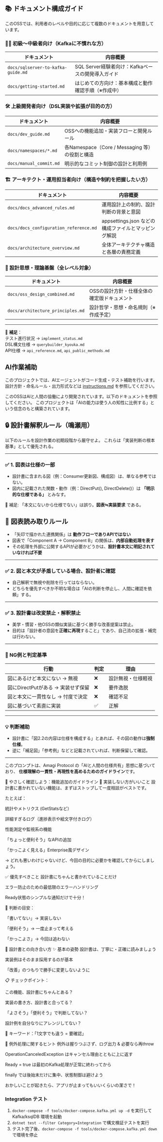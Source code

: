 ## 📚 ドキュメント構成ガイド

このOSSでは、利用者のレベルや目的に応じて複数のドキュメントを用意しています。

### 🧑‍🏫 初級〜中級者向け（Kafkaに不慣れな方）
| ドキュメント | 内容概要 |
|--|--|
| `docs/sqlserver-to-kafka-guide.md` | SQL Server経験者向け：Kafkaベースの開発導入ガイド |
| `docs/getting-started.md` | はじめての方向け：基本構成と動作確認手順（※作成中） |

### 🛠️ 上級開発者向け（DSL実装や拡張が目的の方）
| ドキュメント | 内容概要 |
|--|--|
| `docs/dev_guide.md` | OSSへの機能追加・実装フローと開発ルール |
| `docs/namespaces/*.md` | 各Namespace（Core / Messaging 等）の役割と構造 |
| `docs/manual_commit.md` | 明示的なコミット制御の設計と利用例 |

### 🏗️ アーキテクト・運用担当者向け（構造や制約を把握したい方）
| ドキュメント | 内容概要 |
|--|--|
| `docs/docs_advanced_rules.md` | 運用設計上の制約、設計判断の背景と意図 |
| `docs/docs_configuration_reference.md` | appsettings.json などの構成ファイルとマッピング解説 |
| `docs/architecture_overview.md` | 全体アーキテクチャ構造と各層の責務定義 |

### 🧊 設計思想・理論基盤（全レベル対象）
| ドキュメント | 内容概要 |
|--|--|
| `docs/oss_design_combined.md` | OSSの設計方針・仕様全体の確定版ドキュメント |
| `docs/architecture_principles.md` | 設計哲学・思想・命名規則（※作成予定） |

---

📎 **補足**：  
テスト進行状況 → `implement_status.md`  
DSL構文仕様 → `querybuilder_kyouka.md`  
API仕様 → `api_reference.md`, `api_public_methods.md`



## AI作業補助
このプロジェクトでは、AIエージェントがコード生成・テスト補助を行います。  
設計方針・命名ルール・出力形式などは [instructions.md](./instructions.md) を参照してください。

このOSSはAIと人間の協働により開発されています。以下のドキュメントを参照してください。
このプロジェクトは「AIの能力は使う人の知性に比例する」という信念のもと構築されています。

## 🔒 設計書解釈ルール（鳴瀬用）

以下のルールを設計作業の初期段階から厳守せよ。
これらは「実装判断の根本基準」として優先される。

---

### ✅ 1. **図表は仕様の一部**
- 設計書に含まれる図（例：Consumer更新図、構成図）は、単なる参考ではない。
- 図内に記載された関数・動作（例：DirectPut(), DirectDelete()）は **「明示的な仕様である」** とみなす。

🧠 補足: 「本文にないから仕様でない」は誤り。**図表≒実装要求** である。
## 🚦 図表読み取りルール

- 「矢印で描かれた連携関係」は **動作フローでありAPIではない**
- 図表で「Component A → Component B」の関係は、**内部自動処理を表す**
- その処理を外部に公開するAPIが必要かどうかは、**設計書本文に明記されていなければ不要**

---

### ✅ 2. **図と本文が矛盾している場合、設計者に確認**
- 自己解釈で無視や削除を行ってはならない。
- どちらを優先すべきか不明な場合は「AIの判断を停止し、人間に確認を依頼」する。

---

### ✅ 3. **設計書は改変禁止・解釈禁止**
- 美学・慣習・他OSSの類似実装に基づく勝手な改善提案は禁止。
- 目的は「設計者の意図を**正確に再現**すること」であり、自己流の拡張・補完は行わない。

---

### 🚨 NG例と判定基準

| 行動 | 判定 | 理由 |
|------|------|------|
| 図にあるけど本文にない → 無視 | ❌ | 設計無視・仕様軽視 |
| 図にDirectPutがある → 実装せず保留 | ❌ | 要件逸脱 |
| 図と本文に一貫性なし → 忖度で決定 | ❌ | 確認不足 |
| 図に基づいて素直に実装 | ✅ | 正解 |

---

### 💡 判断補助

- 設計書に「図2.2の内容は仕様を構成する」とあれば、その図の動作は**強制仕様**。
- 逆に「補足図」「参考例」などと記載されていれば、判断保留して確認。

---

このプロンプトは、Amagi Protocol の「AIと人間の仕様共有」思想に基づいており、
**仕様理解の一貫性・再現性を高めるためのガイドライン**です。


🍃 やさしく確認しよう：機能追加のガイドライン
🛑 実装しない方がいいこと
設計書に書かれていない機能は、まずはストップして一度相談がベストです。

たとえば：

統計やメトリクス (GetStatsなど）

詳細すぎるログ（進捗表示や絵文字付きログ）

性能測定や監視系の機能

「ちょっと便利そう」なAPIの追加

「かっこよく見える」Enterprise風デザイン

→ どれも悪いわけじゃないけど、今回の目的に必要かを確認してからにしましょう。

✅ 優先すべきこと
設計書にちゃんと書かれていることだけ

エラー防止のための最低限のエラーハンドリング

Ready状態のシンプルな通知だけで十分！

📝 判断の目安：

「書いてない」→ 実装しない

「便利そう」→ 一度止まって考える

「かっこよさ」→ 今回は追わない

📘 設計書との向き合い方
✨ 基本の姿勢
設計書は、丁寧に・正確に読みましょう

実装例はそのまま採用するのが基本

「改善」のつもりで勝手に変更しないように

📋 チェックポイント：

この機能、設計書にちゃんとある？

実装の書き方、設計書と合ってる？

「よさそう」「便利そう」で判断してない？

設計例を自分なりにアレンジしてない？

🔎 キーワード：「1文字でも違う = 要確認」

🧯 例外処理に関するヒント
例外は握りつぶさず、ログ出力 & 必要なら再throw

OperationCanceledException はキャンセル理由とともに上に返す

Ready = true は最初のKafka処理が正常に終わってから

finally では後始末だけに集中、状態制御は避けよう

おかしいことが起きたら、アプリが止まってもいいくらいの潔さで！

### Integration テスト

1. `docker-compose -f tools/docker-compose.kafka.yml up -d` を実行して Kafka/ksqlDB 環境を起動  
2. `dotnet test --filter Category=Integration` で構文検証テストを実行  
3. テスト完了後、`docker-compose -f tools/docker-compose.kafka.yml down` で環境を停止
